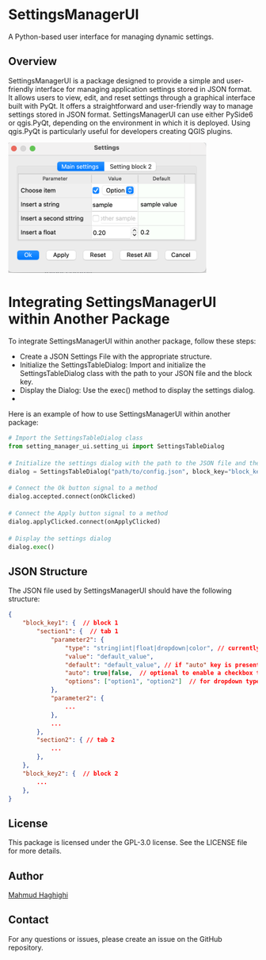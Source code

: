 # SettingsManagerUI
A Python-based user interface for managing dynamic settings.

## Overview

SettingsManagerUI is a package designed to provide a simple and user-friendly interface for managing application settings stored in JSON format. It allows users to view, edit, and reset settings through a graphical interface built with PyQt.
It offers a straightforward and user-friendly way to manage settings stored in JSON format. SettingsManagerUI can use either PySide6 or qgis.PyQt, depending on the environment in which it is deployed. Using qgis.PyQt is particularly useful for developers creating QGIS plugins. 

<img src="docs/screenshot.png" alt="Sample GUI" width="400"/>

# Integrating SettingsManagerUI within Another Package
To integrate SettingsManagerUI within another package, follow these steps:  
- Create a JSON Settings File with the appropriate structure.
- Initialize the SettingsTableDialog: Import and initialize the SettingsTableDialog class with the path to your JSON file and the block key.  
- Display the Dialog: Use the exec() method to display the settings dialog.
-  
Here is an example of how to use SettingsManagerUI within another package:


```python
# Import the SettingsTableDialog class
from setting_manager_ui.setting_ui import SettingsTableDialog

# Initialize the settings dialog with the path to the JSON file and the block key
dialog = SettingsTableDialog("path/to/config.json", block_key="block_key")

# Connect the Ok button signal to a method
dialog.accepted.connect(onOkClicked)

# Connect the Apply button signal to a method
dialog.applyClicked.connect(onApplyClicked)

# Display the settings dialog
dialog.exec()

```


## JSON Structure

The JSON file used by SettingsManagerUI should have the following structure:

```json
{
    "block_key1": {  // block 1
        "section1": {  // tab 1
            "parameter2": {
                "type": "string|int|float|dropdown|color", // currently five types are supported
                "value": "default_value",
                "default": "default_value", // if "auto" key is present, "default"=true|false is used as the default value  
                "auto": true|false,  // optional to enable a checkbox to enable automatic value
                "options": ["option1", "option2"]  // for dropdown type only
            },
            "parameter2": {
                ...
            },
            ...
        },
        "section2": { // tab 2
            ...
        },
    },
    "block_key2": {  // block 2
        ...
    },
}
```


## License
This package is licensed under the GPL-3.0 license. See the LICENSE file for more details.

## Author
[Mahmud Haghighi](https://www.ipi.uni-hannover.de/en/haghighi/)

## Contact
For any questions or issues, please create an issue on the GitHub repository.

